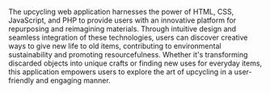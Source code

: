 The upcycling web application harnesses the power of HTML, CSS, JavaScript, and PHP to provide users with an innovative platform for repurposing and reimagining materials. Through intuitive design and seamless integration of these technologies, users can discover creative ways to give new life to old items, contributing to environmental sustainability and promoting resourcefulness. Whether it's transforming discarded objects into unique crafts or finding new uses for everyday items, this application empowers users to explore the art of upcycling in a user-friendly and engaging manner.
